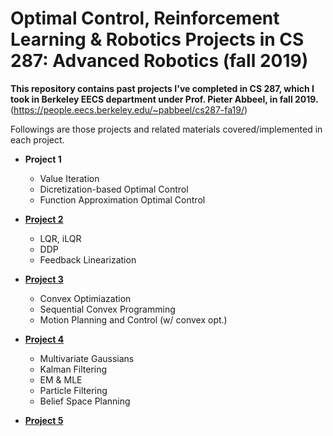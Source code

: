 # Optimal Control, Reinforcement Learning & Robotics Projects in CS 287: Advanced Robotics (fall 2019)

**This repository contains past projects I've completed in CS 287, which I took in Berkeley EECS department under Prof. Pieter Abbeel, in fall 2019.**
(https://people.eecs.berkeley.edu/~pabbeel/cs287-fa19/)

Followings are those projects and related materials covered/implemented in each project.

- **Project 1**
  - Value Iteration
  - Dicretization-based Optimal Control
  - Function Approximation Optimal Control

- [**Project 2**](/cs287hw2)
  - LQR, iLQR
  - DDP
  - Feedback Linearization

- [**Project 3**](/cs287hw3)
  - Convex Optimiazation
  - Sequential Convex Programming
  - Motion Planning and Control (w/ convex opt.)
  
- [**Project 4**](/cs287hw4)
  - Multivariate Gaussians
  - Kalman Filtering
  - EM & MLE
  - Particle Filtering
  - Belief Space Planning
  
- [**Project 5**](/cs287hw5)
